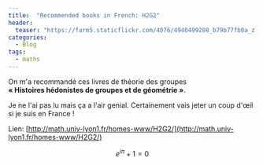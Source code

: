```yaml
---
title:  "Recommended books in French: H2G2"
header:
  teaser: "https://farm5.staticflickr.com/4076/4940499208_b79b77fb0a_z.jpg"
categories: 
  - Blog
tags:
  - maths
---
```


On m'a recommandé ces livres de théorie des groupes  
**« Histoires hédonistes de groupes et de géométrie »**. 

Je ne l'ai pas lu mais ça a l'air genial. Certainement vais jeter un coup d'œil si je suis en France !

Lien: [http://math.univ-lyon1.fr/homes-www/H2G2/](http://math.univ-lyon1.fr/homes-www/H2G2/)

$$
e^{i\pi} + 1 = 0
$$
